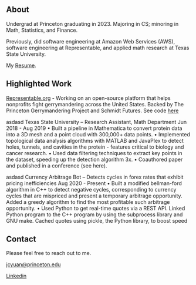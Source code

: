 ## About

Undergrad at Princeton graduating in 2023. Majoring in CS; minoring in Math, Statistics, and Finance.

Previously, did software engineering at Amazon Web Services (AWS), software engineering at Representable, and applied math research at Texas State University.

My [Resume](/assets/resume-quant-4-4-21.pdf).

## Highlighted Work

[Representable.org](https://representable.org/) - Working on an open-source platform that helps nonprofits fight gerrymandering across the United States. Backed by The Princeton Gerrymandering Project and Schmidt Futures. See code [here](https://github.com/Representable/representable)

asdasd
Texas State University – Research Assistant, Math Department Jun 2018 - Aug 2019
• Built a pipeline in Mathematica to convert protein data into a 3D mesh and a point cloud with 300,000+ data points.
• Implemented topological data analysis algorithms with MATLAB and JavaPlex to detect holes, tunnels, and cavities in the protein -
features critical to biology and cancer research.
• Used data filtering techniques to extract key points in the dataset, speeding up the detection algorithm 3x.
• Coauthored paper and published in a conference (see here).

asdasd
Currency Arbitrage Bot – Detects cycles in forex rates that exhibit pricing inefficiencies Aug 2020 - Present
• Built a modified bellman-ford algorithm in C++ to detect negative cycles, corresponding to currency cycles that are mispriced and
present a temporary arbitrage opportunity. Added a greedy algorithm to find the most profitable such arbitrage opportunity.
• Used Python to get real-time quotes via a REST API. Linked Python program to the C++ program by using the subprocess library
and GNU make. Cached quotes using pickle, the Python library, to boost speed

## Contact

Please feel free to reach out to me.

[jcyuan@princeton.edu](mailto:jcyuan@princeton.edu)

[Linkedin](https://www.linkedin.com/in/jasoncyuan/)
